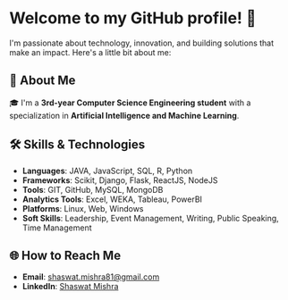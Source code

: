 # Welcome to my GitHub profile! 👋

I'm passionate about technology, innovation, and building solutions that make an impact. Here's a little bit about me:

## 🚀 About Me
🎓 I'm a **3rd-year Computer Science Engineering student** with a specialization in **Artificial Intelligence and Machine Learning**.

## 🛠️ Skills & Technologies

- **Languages**: JAVA, JavaScript, SQL, R, Python
- **Frameworks**: Scikit, Django, Flask, ReactJS, NodeJS
- **Tools**: GIT, GitHub, MySQL, MongoDB
- **Analytics Tools**: Excel, WEKA, Tableau, PowerBI
- **Platforms**: Linux, Web, Windows
- **Soft Skills**: Leadership, Event Management, Writing, Public Speaking, Time Management

## 🌐 How to Reach Me
- **Email**: [shaswat.mishra81@gmail.com](mailto:shaswat.mishra81@gmail.com)
- **LinkedIn**: [Shaswat Mishra](https://www.linkedin.com/in/shaswat-mishra)

<!--
**ShaswatMi/ShaswatMi** is a ✨ _special_ ✨ repository because its `README.md` (this file) appears on your GitHub profile.

Here are some ideas to get you started:

- 🔭 I’m currently working on ...
- 🌱 I’m currently learning ...
- 👯 I’m looking to collaborate on ...
- 🤔 I’m looking for help with ...
- 💬 Ask me about ...
- 📫 How to reach me: ...
- 😄 Pronouns: ...
- ⚡ Fun fact: ...
-->
